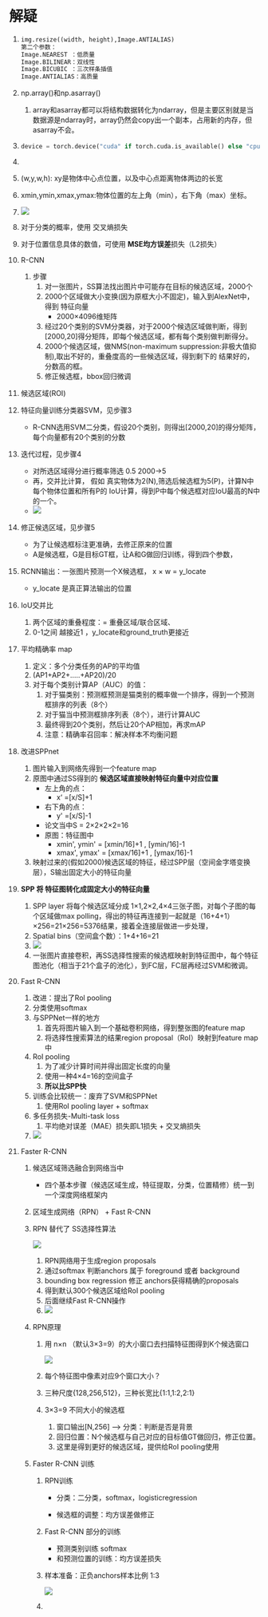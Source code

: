 # 解疑

1. ```python
   img.resize((width, height),Image.ANTIALIAS)
   第二个参数：
   Image.NEAREST ：低质量
   Image.BILINEAR：双线性
   Image.BICUBIC ：三次样条插值
   Image.ANTIALIAS：高质量
   ```

2. np.array()和np.asarray()

   1. array和asarray都可以将结构数据转化为ndarray，但是主要区别就是当数据源是ndarray时，array仍然会copy出一个副本，占用新的内存，但asarray不会。

3. ```python
   device = torch.device("cuda" if torch.cuda.is_available() else "cpu")
   ```

4. 

   1. (w,y,w,h): xy是物体中心点位置，以及中心点距离物体两边的长宽
   2. xmin,ymin,xmax,ymax:物体位置的左上角（min），右下角（max）坐标。
   3. ![](/img/8.png)

5. 对于分类的概率，使用 交叉熵损失

6. 对于位置信息具体的数值，可使用 **MSE均方误差**损失（L2损失）

7. R-CNN

   1. 步骤
      1. 对一张图片，SS算法找出图片中可能存在目标的候选区域，2000个
      2. 2000个区域做大小变换(因为原框大小不固定)，输入到AlexNet中，得到 特征向量
         * 2000×4096维矩阵
      3. 经过20个类别的SVM分类器，对于2000个候选区域做判断，得到[2000,20]得分矩阵，即每个候选区域，都有每个类别做判断得分。
      4. 2000个候选区域，做NMS(non-maximum suppression:非极大值抑制),取出不好的，重叠度高的一些候选区域，得到剩下的 结果好的，分数高的框。
      5. 修正候选框，bbox回归微调

8. 候选区域(ROI)

9. 特征向量训练分类器SVM，见步骤3

   * R-CNN选用SVM二分类，假设20个类别，则得出[2000,20]的得分矩阵，每个向量都有20个类别的分数

10. 迭代过程，见步骤4

    * 对所选区域得分进行概率筛选 0.5   2000→5
    * 再，交并比计算，
      假如 真实物体为2(N),筛选后候选框为5(P)，计算N中每个物体位置和所有P的 IoU计算，得到P中每个候选框对应IoU最高的N中的一个。
    * ![](/img/9.png)

11. 修正候选区域，见步骤5

    * 为了让候选框标注更准确，去修正原来的位置
    * A是候选框，G是目标GT框，让A和G做回归训练，得到四个参数，

12. RCNN输出：一张图片预测一个X候选框， x × w = y_locate

    * y_locate 是真正算法输出的位置

13. IoU交并比

    1. 两个区域的重叠程度：= 重叠区域/联合区域、
    2. 0-1之间 越接近1 ，y_locate和ground_truth更接近

14. 平均精确率 map

    1. 定义：多个分类任务的AP的平均值
    2. (AP1+AP2+.....+AP20)/20
    3. 对于每个类别计算AP（AUC）的值：
       1. 对于猫类别：预测框预测是猫类别的概率做一个排序，得到一个预测框排序的列表（8个）
       2. 对于猫当中预测框排序列表（8个），进行计算AUC
       3. 最终得到20个类别，然后让20个AP相加，再求mAP
       4. 注意：精确率召回率：解决样本不均衡问题

15. 改进SPPnet

    1. 图片输入到网络先得到一个feature map
    2. 原图中通过SS得到的 **候选区域直接映射特征向量中对应位置**
       * 左上角的点：
         * x‘ =[x/S]+1
       * 右下角的点：
         * y' =[x/S]-1
       * 论文当中S = 2×2×2×2=16
       * 原图：特征图中
         * xmin', ymin' = [xmin/16]+1 , [ymin/16]-1
         * xmax', ymax' = [xmax/16]+1 , [ymax/16]-1
    3. 映射过来的(假如2000)候选区域的特征，经过SPP层（空间金字塔变换层），S输出固定大小的特征向量

16. **SPP 将 特征图转化成固定大小的特征向量**

    1. SPP layer 将每个候选区域分成 1×1,2×2,4×4三张子图，对每个子图的每个区域做max polling，得出的特征再连接到一起就是（16+4+1）×256=21×256=5376结果，接着全连接层做进一步处理，
    2. Spatial bins（空间盒个数）：1+4+16=21
    3. ![](/img/10.png)
    4. 一张图片直接卷积，再SS选择性搜索的候选框映射到特征图中，每个特征图池化（相当于21个盒子的池化），到FC层，FC层再经过SVM和微调。
    
17. Fast R-CNN

    1. 改进：提出了Rol pooling
    2. 分类使用softmax
    3. 与SPPNet一样的地方
       1. 首先将图片输入到一个基础卷积网络，得到整张图的feature map
       2. 将选择性搜索算法的结果region proposal（RoI）映射到feature map中
    4. RoI pooling
       1. 为了减少计算时间并得出固定长度的向量
       2. 使用一种4×4=16的空间盒子
       3. **所以比SPP快**
    5. 训练会比较统一：废弃了SVM和SPPNet
       1. 使用RoI pooling layer + softmax
    6. 多任务损失-Multi-task loss
       1. 平均绝对误差（MAE）损失即L1损失 + 交叉熵损失
    7. ![](/img/11.png)

18. Faster R-CNN

    1. 候选区域筛选融合到网络当中

       * 四个基本步骤（候选区域生成，特征提取，分类，位置精修）统一到 一个深度网络框架内

    2. 区域生成网络（RPN） + Fast R-CNN

    3. RPN 替代了 SS选择性算法

       ![](/img/12.png)

       1. RPN网络用于生成region proposals
       2. 通过softmax 判断anchors 属于 foreground 或者 background
       3. bounding box regression 修正 anchors获得精确的proposals
       4. 得到默认300个候选区域给RoI pooling
       5. 后面继续Fast R-CNN操作
       6. ![](/img/13.png)

    4. RPN原理

       1. 用 n×n （默认3×3=9）的大小窗口去扫描特征图得到K个候选窗口

          ![](/img/14.png)

       2. 每个特征图中像素对应9个窗口大小？

       3. 三种尺度{128,256,512}，三种长宽比{1:1,1:2,2:1}

       4. 3×3=9 不同大小的候选框

          1. 窗口输出[N,256] --> 分类：判断是否是背景
          2. 回归位置：N个候选框与自己对应的目标值GT做回归，修正位置。
          3. 这里是得到更好的候选区域，提供给RoI pooling使用

    5. Faster R-CNN 训练

       1. RPN训练

          * 分类：二分类，softmax，logisticregression

          * 候选框的调整：均方误差做修正

       2. Fast R-CNN 部分的训练

          * 预测类别训练 softmax
          * 和预测位置的训练：均方误差损失

       3. 样本准备：正负anchors样本比例  1:3

          ![](/img/15.png)

       4. 